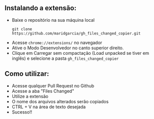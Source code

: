 ## Instalando a extensão:
  - Baixe o repositório na sua máquina local
    ```
    git clone https://github.com/maridgarcia/gh_files_changed_copier.git
    ```
  - Acesse `chrome://extensions/` no navegador
  - Ative o Modo Desenvolvedor no canto superior direito.
  - Clique em Carregar sem compactação (Load unpacked se tiver em inglês) e selecione a pasta `gh_files_changed_copier`

## Como utilizar:
  - Acesse qualquer Pull Request no Github
  - Acesse a aba "Files Changed"
  - Utilize a extensão
  - O nome dos arquivos alterados serão copiados
  - CTRL + V na área de texto desejada
  - Sucesso!!

